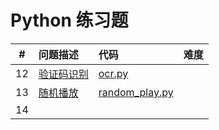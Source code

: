 # Python 练习题

|  #   | 问题描述                                   | 代码                                       | 难度   |
| :--: | :------------------------------------- | :--------------------------------------- | :--- |
|  12  | [验证码识别](src/ocr/description.md)        | [ocr.py](src/ocr/description.md)         |      |
|  13  | [随机播放](src/random_play/description.md) | [random_play.py]((src/random_play/description.md)) |      |
|  14  |                                        |                                          |      |

